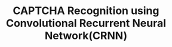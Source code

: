 ---
title: "CAPTCHA Recognition using Convolutional Recurrent Neural Network(CRNN)"
year: "2024"
description: "A high-accuracy CAPTCHA recognition system utilizing CRNN architecture for effective decoding of complex CAPTCHAs."
image: "/projects/Student Outcome Report.png"
projectUrl: "https://github.com/shreyashguptas/CAPTCHA-Recognition-using-CRNN"
technologies: ["Pytorch", "Machine Learning", "Python"]
--- 